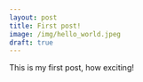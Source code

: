 ```yaml
---
layout: post
title: First post!
image: /img/hello_world.jpeg
draft: true
---
```


This is my first post, how exciting!
